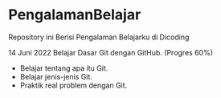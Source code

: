 # PengalamanBelajar
Repository ini Berisi Pengalaman Belajarku di Dicoding

14 Juni 2022
Belajar Dasar Git dengan GitHub. (Progres 60%)
  * Belajar tentang apa itu Git.
  * Belajar jenis-jenis Git.
  * Praktik real problem dengan Git.
